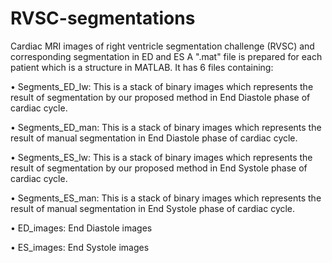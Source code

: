 # RVSC-segmentations
Cardiac MRI images of right ventricle segmentation challenge (RVSC) and corresponding segmentation in ED and ES
A ".mat" file is prepared for each patient which is a structure in MATLAB. It has 6 files containing:


•	Segments_ED_lw: This is a stack of binary images which represents the result of segmentation by our proposed method in End Diastole phase of cardiac cycle.

•	Segments_ED_man: This is a stack of binary images which represents the result of manual segmentation in End Diastole phase of cardiac cycle.

•	Segments_ES_lw: This is a stack of binary images which represents the result of segmentation by our proposed method in End Systole phase of cardiac cycle.

•	Segments_ES_man: This is a stack of binary images which represents the result of manual segmentation in End Systole phase of cardiac cycle.

•	ED_images: End Diastole images

•	ES_images: End Systole images
